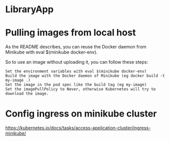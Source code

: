 # LibraryApp

# Pulling images from local host
As the README describes, you can reuse the Docker daemon from Minikube with eval $(minikube docker-env).

So to use an image without uploading it, you can follow these steps:

    Set the environment variables with eval $(minikube docker-env)
    Build the image with the Docker daemon of Minikube (eg docker build -t my-image .)
    Set the image in the pod spec like the build tag (eg my-image)
    Set the imagePullPolicy to Never, otherwise Kubernetes will try to download the image.

# Config ingress on minikube cluster

https://kubernetes.io/docs/tasks/access-application-cluster/ingress-minikube/